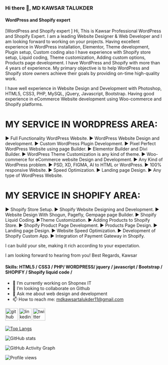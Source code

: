 ### Hi there 👋, MD KAWSAR TALUKDER
#### WordPress and Shopify expert 
[WordPress and Shopify expert ]
Hi, This is Kawsar Professional  WordPress and Shopify Expert. I am a leading Website Designer & Web Developer and I am looking forward to working on your projects. Having excellent experience in WordPress installation, Elementor, Theme development, Plugin setup, Custom coding also I have experience with Shopify store setup, Liquid coding, Theme customization, Adding custom options, Products page development. I have WordPress and Shopify with more than 4 years of experience. My primary objective is to help WordPress and Shopify store owners achieve their goals by providing on-time high-quality work.

I have well experience in Website Design and Development with Photoshop, HTML5, CSS3, PHP, MySQL, jQuery, Javascript, Bootstrap. Having good experience in eCommerce Website development using Woo-commerce and Shopify platforms.

MY SERVICE IN WORDPRESS AREA:
==========

► Full Functionality WordPress Website.
► WordPress Website Design and development.
► Custom WordPress Plugin Development.
► Pixel Perfect WordPress Website using page Builder.
► Elementor Builder and Divi Builder.
► WordPress Theme Customization is any kind of theme.
► Woo-commerce for eCommerce website Design and Development.
► Any Kind of WordPress problem.
► PSD, XD, FIGMA, AI to HTML or WordPress.
► 100% responsive Website.
► Speed Optimization.
► Landing page Design.
► Any type of WordPress Website.

MY SERVICE IN SHOPIFY AREA:
==========
► Shopify Store Setup.
► Shopify Website Designing and Development.
► Website Design With Shogun, Pagefly, Gempage page Builder.
► Shopify Liquid Coding.
►Theme Customization.
► Adding Products to Shopify Store.
► Shopify Product Page Development.
► Products Page Design.
► Landing page Design.
► Website Speed Optimization.
► Development of Shopify Custom App.
► Integration of Payment Gateway in Shopify.

I can build your site, making it rich according to your expectation.

I am looking forward to hearing from you!
Best Regards,
Kawsar

#### Skills:  HTML5 / CSS3 / PHP/ WORDPRESS/ jquery / javascript / Bootstrap / SHOPIFY / Shopify liquid code /

- 🔭 I’m currently working on Shopnex IT 
- 👯 I’m looking to collaborate on Github 
- 💬 Ask me about web design and development 
- 📫 How to reach me: mdkawsartalukder11@gmail.com 


[<img src='https://cdn.jsdelivr.net/npm/simple-icons@3.0.1/icons/github.svg' alt='github' height='40'>](https://github.com/kawsartalukder)  [<img src='https://cdn.jsdelivr.net/npm/simple-icons@3.0.1/icons/linkedin.svg' alt='linkedin' height='40'>](https://www.linkedin.com/in/kawsartalukder/)  [<img src='https://cdn.jsdelivr.net/npm/simple-icons@3.0.1/icons/twitter.svg' alt='twitter' height='40'>](https://twitter.com/@jckjon1)  

[![Top Langs](https://github-readme-stats.vercel.app/api/top-langs/?username=kawsartalukder)](https://github.com/anuraghazra/github-readme-stats)

![GitHub stats](https://github-readme-stats.vercel.app/api?username=kawsartalukder&show_icons=true&count_private=true)  

![GitHub Activity Graph](https://activity-graph.herokuapp.com/graph?username=kawsartalukder)  

![Profile views](https://gpvc.arturio.dev/kawsartalukder)  
